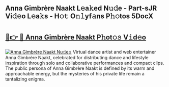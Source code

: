 ## Anna Gimbrère Naakt L𝚎a𝚔ed N𝚞𝚍e - Part-sJR Vi𝚍𝚎o L𝚎a𝚔s - H𝚘𝚝 O𝚗𝚕yf𝚊ns P𝚑𝚘tos 5DocX

# <h2><a href="http://kf1n55l.oniu.top/?m=Anna+Gimbr%c3%a8re+Naakt">🔗👉 🔴 Anna Gimbrère Naakt P𝚑ot𝚘𝚜 V𝚒d𝚎o</a></h2>

[![Anna Gimbrère Naakt Nu𝚍e𝚜](https://i.imgur.com/0qMVB7G.gif)](http://kf1n55l.oniu.top/?m=Anna+Gimbr%c3%a8re+Naakt)
Virtual dance artist and web entertainer Anna Gimbrère Naakt, celebrated for distributing dance and lifestyle inspiration through solo and collaborative performances and compact clips. The public persona of Anna Gimbrère Naakt is defined by its warm and approachable energy, but the mysteries of his private life remain a tantalizing enigma.  
